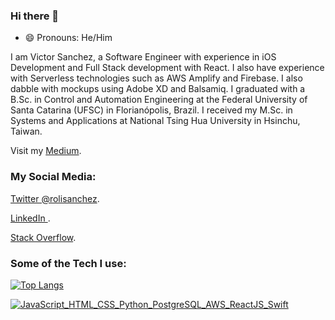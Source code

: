### Hi there 👋

- 😄 Pronouns: He/Him

I am Victor Sanchez, a Software Engineer with experience in iOS Development and Full Stack development with React. I also have experience with Serverless technologies such as AWS Amplify and Firebase. I also dabble with mockups using Adobe XD and Balsamiq. I graduated with a B.Sc. in Control and Automation Engineering at the Federal University of Santa Catarina (UFSC) in Florianópolis, Brazil. I received my M.Sc. in Systems and Applications at National Tsing Hua University in Hsinchu, Taiwan.

Visit my [Medium](https://medium.com/@vrsanchezj "Victor R. Sanchez Jara's Medium").

<h3 align="left">My Social Media:</h3>

[Twitter @rolisanchez](https://twitter.com/rolisanchez "Victor R. Sanchez Jara's Twitter").

[LinkedIn ](https://www.linkedin.com/in/victorrsanchezj/ "Victor R. Sanchez Jara's LinkedIn").

[Stack Overflow](https://stackoverflow.com/users/4563424/victor-sanchez "Victor R. Sanchez Jara's Stack Overflow").

<h3 align="left">Some of the Tech I use:</h3>

[![Top Langs](https://github-readme-stats-omega-navy.vercel.app/api/top-langs/?username=rolisanchez&layout=compact)](https://github.com/rolisanchez/github-readme-stats)

[![JavaScript_HTML_CSS_Python_PostgreSQL_AWS_ReactJS_Swift](https://pimp-my-readme.webapp.io/pimp-my-readme/technology?technology=JavaScript_HTML_CSS_Python_PostgreSQL_AWS_ReactJS_Swift)](https://pimp-my-readme.webapp.io)

